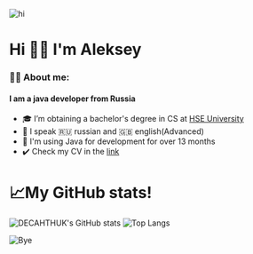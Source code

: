 ![hi](https://capsule-render.vercel.app/api?type=waving&color=gradient&height=200&section=header&text=Hi!&fontSize=40)
# Hi 👋🏻 I'm Aleksey 
### 👨‍💻 About me:
#### I am a java developer from Russia
- 🎓 I’m obtaining a bachelor's degree in CS at <a href = "https://nnov.hse.ru/en/ba/se/">HSE University</a>
- 🎤 I speak 🇷🇺 russian and 🇬🇧 english(Advanced)
- 🤖 I'm using Java for development for over 13 months
- ✔️ Check my CV in the <a href="https://hh.ru/resume/6814df80ff0b6ab41f0039ed1f374c51455169">link</a>

# 📈My GitHub stats!

![DECAHTHUK's GitHub stats](https://github-readme-stats.vercel.app/api?username=DECAHTHUK&theme=transparent)
![Top Langs](https://github-readme-stats.vercel.app/api/top-langs/?username=DECAHTHUK&theme=transparent)

![Bye](https://capsule-render.vercel.app/api?type=waving&color=gradient&height=100&section=footer)
